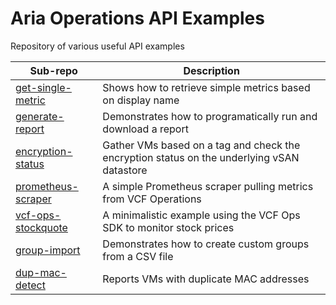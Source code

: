 # Aria Operations API Examples

Repository of various useful API examples

| Sub-repo                                                           | Description                                                                                |
|--------------------------------------------------------------------|--------------------------------------------------------------------------------------------|
| [get-single-metric](get-single-metric)                             | Shows how to retrieve simple metrics based on display name                                 |
| [generate-report](generate-report)                                 | Demonstrates how to programatically run and download a report                              |
| [encryption-status](encryption-status)                             | Gather VMs based on a tag and check the encryption status on the underlying vSAN datastore |
| [prometheus-scraper](prometheus-scraper)                           | A simple Prometheus scraper pulling metrics from VCF Operations                            |
| [vcf-ops-stockquote](https://github.com/prydin/vcf-ops-stockquote) | A minimalistic example using the VCF Ops SDK to monitor stock prices                       |
| [group-import](group-import)                                       | Demonstrates how to create custom groups from a CSV file                                   |
| [dup-mac-detect](dup-mac-detect)                                   | Reports VMs with duplicate MAC addresses                                                   |


